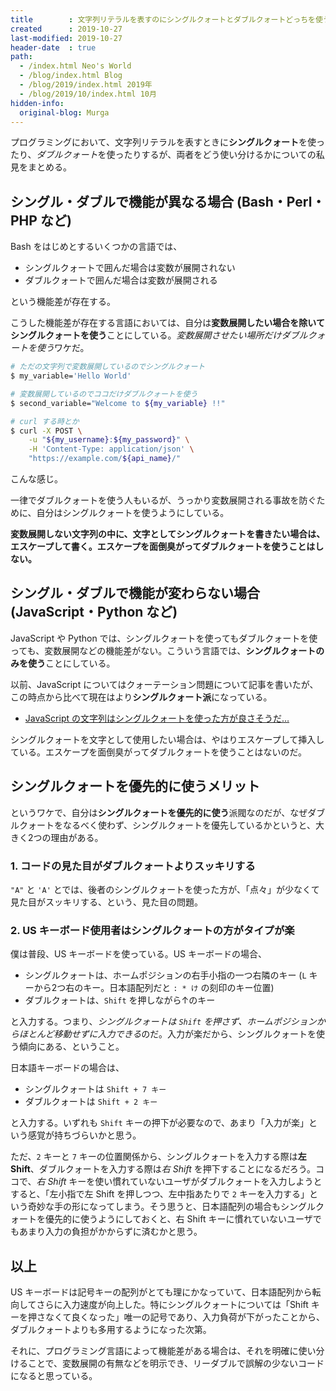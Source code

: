 ```yaml
---
title        : 文字列リテラルを表すのにシングルクォートとダブルクォートどっちを使うか問題、私見
created      : 2019-10-27
last-modified: 2019-10-27
header-date  : true
path:
  - /index.html Neo's World
  - /blog/index.html Blog
  - /blog/2019/index.html 2019年
  - /blog/2019/10/index.html 10月
hidden-info:
  original-blog: Murga
---
```


プログラミングにおいて、文字列リテラルを表すときに**シングルクォート**を使ったり、*ダブルクォート*を使ったりするが、両者をどう使い分けるかについての私見をまとめる。

## シングル・ダブルで機能が異なる場合 (Bash・Perl・PHP など)

Bash をはじめとするいくつかの言語では、

- シングルクォートで囲んだ場合は変数が展開されない
- ダブルクォートで囲んだ場合は変数が展開される

という機能差が存在する。

こうした機能差が存在する言語においては、自分は**変数展開したい場合を除いてシングルクォートを使う**ことにしている。*変数展開させたい場所だけダブルクォートを使う*ワケだ。

```bash
# ただの文字列で変数展開しているのでシングルクォート
$ my_variable='Hello World'

# 変数展開しているのでココだけダブルクォートを使う
$ second_variable="Welcome to ${my_variable} !!"

# curl する時とか
$ curl -X POST \
    -u "${my_username}:${my_password}" \
    -H 'Content-Type: application/json' \
    "https://example.com/${api_name}/"
```

こんな感じ。

一律でダブルクォートを使う人もいるが、うっかり変数展開される事故を防ぐために、自分はシングルクォートを使うようにしている。

**変数展開しない文字列の中に、文字としてシングルクォートを書きたい場合は、エスケープして書く。エスケープを面倒臭がってダブルクォートを使うことはしない。**

## シングル・ダブルで機能が変わらない場合 (JavaScript・Python など)

JavaScript や Python では、シングルクォートを使ってもダブルクォートを使っても、変数展開などの機能差がない。こういう言語では、**シングルクォートのみを使う**ことにしている。

以前、JavaScript についてはクォーテーション問題について記事を書いたが、この時点から比べて現在はより**シングルクォート派**になっている。

- [JavaScript の文字列はシングルクォートを使った方が良さそうだ…](/blog/2017/04/21-01.html)

シングルクォートを文字として使用したい場合は、やはりエスケープして挿入している。エスケープを面倒臭がってダブルクォートを使うことはないのだ。

## シングルクォートを優先的に使うメリット

というワケで、自分は**シングルクォートを優先的に使う**派閥なのだが、なぜダブルクォートをなるべく使わず、シングルクォートを優先しているかというと、大きく2つの理由がある。

### 1. コードの見た目がダブルクォートよりスッキリする

`"A"` と `'A'` とでは、後者のシングルクォートを使った方が、「点々」が少なくて見た目がスッキリする、という、見た目の問題。

### 2. US キーボード使用者はシングルクォートの方がタイプが楽

僕は普段、US キーボードを使っている。US キーボードの場合、

- シングルクォートは、ホームポジションの右手小指の一つ右隣のキー (`L` キーから2つ右のキー。日本語配列だと `: * け` の刻印のキー位置)
- ダブルクォートは、`Shift` を押しながら↑のキー

と入力する。つまり、*シングルクォートは `Shift` を押さず、ホームポジションからほとんど移動せずに入力できる*のだ。入力が楽だから、シングルクォートを使う傾向にある、ということ。

日本語キーボードの場合は、

- シングルクォートは `Shift + 7 キー`
- ダブルクォートは `Shift + 2 キー`

と入力する。いずれも `Shift` キーの押下が必要なので、あまり「入力が楽」という感覚が持ちづらいかと思う。

ただ、`2` キーと `7` キーの位置関係から、シングルクォートを入力する際は**左 Shift**、ダブルクォートを入力する際は*右 Shift* を押下することになるだろう。ココで、*右 Shift* キーを使い慣れていないユーザがダブルクォートを入力しようとすると、「左小指で左 Shift を押しつつ、左中指あたりで `2` キーを入力する」という奇妙な手の形になってしまう。そう思うと、日本語配列の場合もシングルクォートを優先的に使うようにしておくと、右 Shift キーに慣れていないユーザでもあまり入力の負担がかからずに済むかと思う。

## 以上

US キーボードは記号キーの配列がとても理にかなっていて、日本語配列から転向してさらに入力速度が向上した。特にシングルクォートについては「Shift キーを押さなくて良くなった」唯一の記号であり、入力負荷が下がったことから、ダブルクォートよりも多用するようになった次第。

それに、プログラミング言語によって機能差がある場合は、それを明確に使い分けることで、変数展開の有無などを明示でき、リーダブルで誤解の少ないコードになると思っている。
